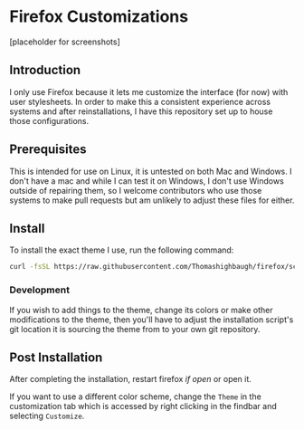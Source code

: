 # Firefox Customizations

[placeholder for screenshots]

## Introduction

I only use Firefox because it lets me customize the interface (for now) with user stylesheets. In order to make this a consistent experience across systems and after reinstallations, I have this repository set up to house those configurations.

## Prerequisites

This is intended for use on Linux, it is untested on both Mac and Windows. I don't have a mac and while I can test it on Windows, I don't use Windows outside of repairing them, so I welcome contributors who use those systems to make pull requests but am unlikely to adjust these files for either.

## Install

To install the exact theme I use, run the following command:

```bash
curl -fsSL https://raw.githubusercontent.com/Thomashighbaugh/firefox/script/install.sh | bash -s -- stable
```

### Development

If you wish to add things to the theme, change its colors or make other modifications to the theme, then you'll have to adjust the installation script's git location it is sourcing the theme from to your own git repository.

## Post Installation

After completing the installation, restart firefox _if open_ or open it.

If you want to use a different color scheme, change the `Theme` in the customization tab which is accessed by right clicking in the findbar and selecting `Customize`.
